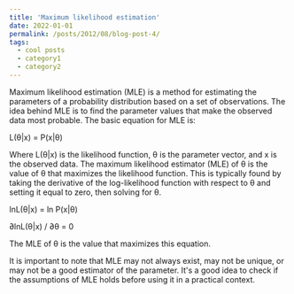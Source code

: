 ```yaml
---
title: 'Maximum likelihood estimation'
date: 2022-01-01
permalink: /posts/2012/08/blog-post-4/
tags:
  - cool posts
  - category1
  - category2
---
```




Maximum likelihood estimation (MLE) is a method for estimating the parameters of a probability distribution based on a set of observations. The idea behind MLE is to find the parameter values that make the observed data most probable. The basic equation for MLE is:

L(θ|x) = P(x|θ)

Where L(θ|x) is the likelihood function, θ is the parameter vector, and x is the observed data. The maximum likelihood estimator (MLE) of θ is the value of θ that maximizes the likelihood function. This is typically found by taking the derivative of the log-likelihood function with respect to θ and setting it equal to zero, then solving for θ.

lnL(θ|x) = ln P(x|θ)

∂lnL(θ|x) / ∂θ = 0

The MLE of θ is the value that maximizes this equation.

It is important to note that MLE may not always exist, may not be unique, or may not be a good estimator of the parameter. It's a good idea to check if the assumptions of MLE holds before using it in a practical context.
